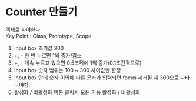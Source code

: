 # Counter 만들기
객체로 짜야한다.  
Key Point : Class, Prototype, Scope  


1. input box 초기값 200  
2. +, - 한 번 누르면 1씩 증가/감소  
3. +, - 계속 누르고 있으면 0.5초뒤에 1씩 증가(0.1초간격으로)  
4. input box 숫자 범위는 100 ~ 300 사이값만 한정  
5. input box 안에 숫자 이외에 다른 문자가 입력되면 focus 제거될 때 300으로 나타나야함.  
6. 활성화 / 비활성화 버튼 클릭시 모든 기능 활성화 / 비활성화  
